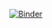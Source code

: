 [![Binder](https://mybinder.org/badge_logo.svg)](https://mybinder.org/v2/gh/syoh/asdf/HEAD?labpath=terminals%2F1)
